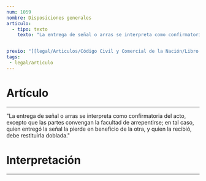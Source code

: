 ```yaml
---
num: 1059
nombre: Disposiciones generales
articulo: 
  - tipo: texto
    texto: "La entrega de señal o arras se interpreta como confirmatoria del acto, excepto que las partes convengan la facultad de arrepentirse; en tal caso, quien entregó la señal la pierde en beneficio de la otra, y quien la recibió, debe restituirla doblada."


previo: "[[legal/Articulos/Código Civil y Comercial de la Nación/Libro Tercero/Título 2/Capítulo 9/Sección 5/Sección 5, Señal.md|Sección 5, Señal]]"
tags: 
 - legal/articulo
---
```

# Artículo
---
"La entrega de señal o arras se interpreta como confirmatoria del acto, excepto que las partes convengan la facultad de arrepentirse; en tal caso, quien entregó la señal la pierde en beneficio de la otra, y quien la recibió, debe restituirla doblada."

# Interpretación
---
